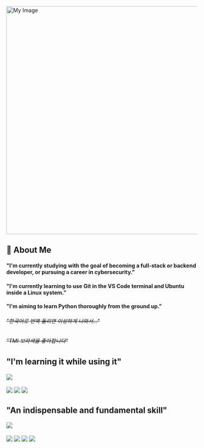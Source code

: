 <img src="https://media.licdn.com/dms/image/v2/D5622AQHiiTxZehH9KA/feedshare-shrink_1280/B56ZVDnFngGoAo-/0/1740596075672?e=2147483647&v=beta&t=6hrLJCW3d5nNF9lXYfitofjyqm0P4zY3dD3EIws0k4Q" alt="My Image" width="600"/>




## 👀 About Me
####  "I'm currently studying with the goal of becoming a full-stack or backend developer, or pursuing a career in cybersecurity."
####  "I'm currently learning to use Git in the VS Code terminal and Ubuntu inside a Linux system."
####  "I'm aiming to learn Python thoroughly from the ground up."

###### ~~"한국어로 번역 돌리면 이상하게 나와서..."~~
###### ~~"TMI 보라색을 좋아합니다"~~

## "I'm learning it while using it"
#### <img src="https://img.shields.io/badge/Git-F05032?style=flat-square&logo=git&logoColor=white"/>
<img src="https://img.shields.io/badge/GitHub-181717?style=flat-square&logo=GitHub&logoColor=white"/>
<img src="https://img.shields.io/badge/Linux-FCC624?style=flat-square&logo=linux&logoColor=black"/>
<img src="https://img.shields.io/badge/Ubuntu-E95420?style=flat-square&logo=Ubuntu&logoColor=white"/>

## "An indispensable and fundamental skill"
#### <img src="https://img.shields.io/badge/Python-3776AB?style=flat-square&logo=Python&logoColor=white"/>
<img src="https://img.shields.io/badge/C-A8B9CC?style=flat-square&logo=C&logoColor=white"/>
<img src="https://img.shields.io/badge/C++-00599C?style=flat-square&logo=C%2B%2B&logoColor=white"/>
<img src="https://img.shields.io/badge/JavaScript-F7DF1E?style=flat-square&logo=javascript&logoColor=black"/>
<img src="https://img.shields.io/badge/Node.js-339933?style=flat-square&logo=Node.js&logoColor=white"/>
